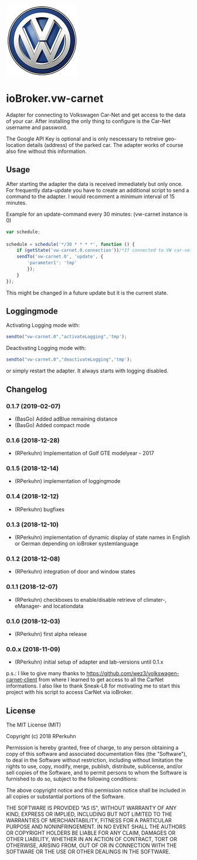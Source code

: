 ![Logo](admin/vw-logo.png)
# ioBroker.vw-carnet
Adapter for connecting to Volkswagen Car-Net and get access to the data of your car.
After installing the only thing to configure is the Car-Net username and password.

The Google API Key is optional and is only nescessary to retreive geo-location details (address) of the parked car. The adapter works of course also fine without this information.

## Usage
After starting the adapter the data is received immediately but only once.
For frequently data-update you have to create an additional script to send a command to the adapter.
I would recomment a minimum interval of 15 minutes.

Example for an update-command every 30 minutes: (vw-carnet instance is 0)

```javascript
var schedule;

schedule = schedule('*/30 * * * *', function () {
    if (getState('vw-carnet.0.connection'))/*If connected to VW car-net server*/{
    sendTo('vw-carnet.0', 'update', {
        'parameter1': 'tmp'
        });
    }
});
```

This might be changed in a future update but it is the current state.

## Loggingmode
Activating Logging mode with:
```javascript
sendto("vw-carnet.0","activateLogging",'tmp');
```

Deactivating Logging mode with:
```javascript
sendto("vw-carnet.0","deactivateLogging",'tmp');
```
or simply restart the adapter. It always starts with logging disabled. 


## Changelog
### 0.1.7 (2019-02-07)
* (BasGo) Added adBlue remaining distance
* (BasGo) Added compact mode
### 0.1.6 (2018-12-28)
* (RPerkuhn) Implementation of Golf GTE modelyear - 2017
### 0.1.5 (2018-12-14)
* (RPerkuhn) implementation of loggingmode
### 0.1.4 (2018-12-12)
* (RPerkuhn) bugfixes
### 0.1.3 (2018-12-10)
* (RPerkuhn) implementation of dynamic display of state names in English or German depending on ioBroker systemlanguage
### 0.1.2 (2018-12-08)
* (RPerkuhn) integration of door and window states
### 0.1.1 (2018-12-07)
* (RPerkuhn) checkboxes to enable/disable retrieve of climater-, eManager- and locationdata
### 0.1.0 (2018-12-03)
* (RPerkuhn) first alpha release
### 0.0.x (2018-11-09)
* (RPerkuhn) initial setup of adapter and lab-versions until 0.1.x

p.s.: I like to give many thanks to https://github.com/wez3/volkswagen-carnet-client from where I learned to get access to all the CarNet informations. I also like to thank Sneak-L8 for motivating me to start this project with his script to access CarNet via ioBroker.

## License

The MIT License (MIT)

Copyright (c) 2018 RPerkuhn

Permission is hereby granted, free of charge, to any person obtaining a copy
of this software and associated documentation files (the "Software"), to deal
in the Software without restriction, including without limitation the rights
to use, copy, modify, merge, publish, distribute, sublicense, and/or sell
copies of the Software, and to permit persons to whom the Software is
furnished to do so, subject to the following conditions:

The above copyright notice and this permission notice shall be included in
all copies or substantial portions of the Software.

THE SOFTWARE IS PROVIDED "AS IS", WITHOUT WARRANTY OF ANY KIND, EXPRESS OR
IMPLIED, INCLUDING BUT NOT LIMITED TO THE WARRANTIES OF MERCHANTABILITY,
FITNESS FOR A PARTICULAR PURPOSE AND NONINFRINGEMENT. IN NO EVENT SHALL THE
AUTHORS OR COPYRIGHT HOLDERS BE LIABLE FOR ANY CLAIM, DAMAGES OR OTHER
LIABILITY, WHETHER IN AN ACTION OF CONTRACT, TORT OR OTHERWISE, ARISING FROM,
OUT OF OR IN CONNECTION WITH THE SOFTWARE OR THE USE OR OTHER DEALINGS IN
THE SOFTWARE.
